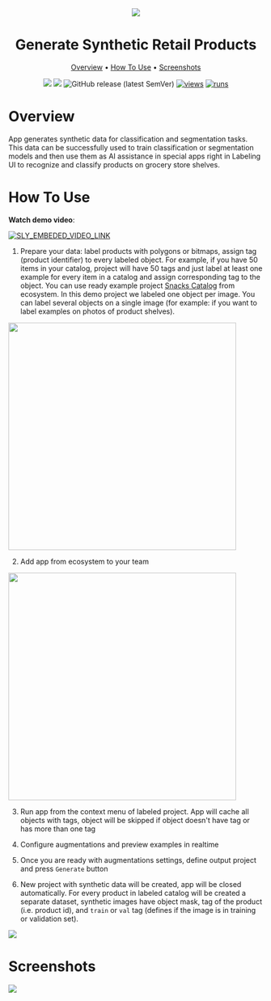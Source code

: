 <div align="center" markdown>
<img src="https://i.imgur.com/nOVbVMv.png"/>

# Generate Synthetic Retail Products

<p align="center">
  <a href="#Overview">Overview</a> •
  <a href="#How-To-Use">How To Use</a> •
    <a href="#Screenshots">Screenshots</a>
</p>


[![](https://img.shields.io/badge/supervisely-ecosystem-brightgreen)](https://ecosystem.supervise.ly/apps/synthetic-retail-products)
[![](https://img.shields.io/badge/slack-chat-green.svg?logo=slack)](https://supervise.ly/slack)
![GitHub release (latest SemVer)](https://img.shields.io/github/v/release/supervisely-ecosystem/synthetic-retail-products)
[![views](https://app.supervise.ly/img/badges/views/supervisely-ecosystem/synthetic-retail-products.png)](https://supervise.ly)
[![runs](https://app.supervise.ly/img/badges/runs/supervisely-ecosystem/synthetic-retail-products.png)](https://supervise.ly)

</div>

# Overview

App generates synthetic data for classification and segmentation tasks. This data can be successfully used to train classification or segmentation models and then use them as AI assistance in special apps right in Labeling UI to recognize and classify products on grocery store shelves.

# How To Use

**Watch demo video**:


<a data-key="sly-embeded-video-link" href="https://youtu.be/jXoRTBjzBz8" data-video-code="jXoRTBjzBz8">
    <img src="https://i.imgur.com/dlO97AV.png" alt="SLY_EMBEDED_VIDEO_LINK"  style="max-width:100%;">
</a>


1. Prepare your data: label products with polygons or bitmaps, assign tag (product identifier) to every labeled object. For example, if you have 50 items in your catalog, project will have 50 tags and just label at least one example for every item in a catalog and assign corresponding tag to the object.  You can use ready example project [Snacks Catalog](https://ecosystem.supervise.ly/projects/snacks-catalog) from ecosystem. In this demo project we labeled one object per image. You can label several objects on a single image (for example: if you want to label examples on photos of product shelves).

<img  data-key="sly-module-link" data-module-slug="supervisely-ecosystem/snacks-catalog" src="https://i.imgur.com/7YPoLGY.png" width="450"/> 

2. Add app from ecosystem to your team

<img  data-key="sly-module-link" data-module-slug="supervisely-ecosystem/synthetic-retail-products" src="https://i.imgur.com/MLR6Kkm.png" width="450"/>   

3. Run app from the context menu of labeled project. App will cache all objects with tags, object will be skipped if object doesn't have tag or has more than one tag 

4. Configure augmentations and preview examples in realtime
   
5. Once you are ready with augmentations settings, define output project and press `Generate` button
   
6. New project with synthetic data will be created, app will be closed automatically. For every product in  labeled catalog will be created a separate dataset, synthetic images have object mask, tag of the product (i.e. product id), and `train` or `val` tag (defines if the image is in training or validation set).

<img src="https://i.imgur.com/GymxBvj.png"/>

# Screenshots

<img src="https://i.imgur.com/PD2002R.png"/>